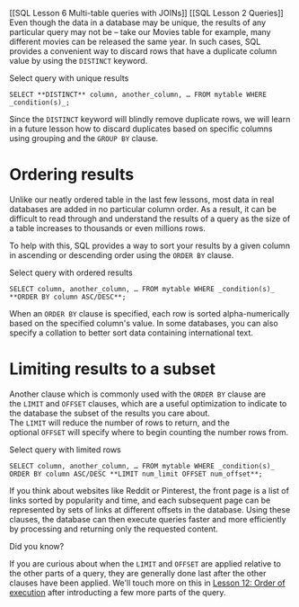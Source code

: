[[SQL Lesson 6 Multi-table queries with JOINs]]
[[SQL Lesson 2 Queries]]
Even though the data in a database may be unique, the results of any particular query may not be – take our Movies table for example, many different movies can be released the same year. In such cases, SQL provides a convenient way to discard rows that have a duplicate column value by using the `DISTINCT` keyword.

Select query with unique results

`SELECT **DISTINCT** column, another_column, … FROM mytable WHERE _condition(s)_;`

Since the `DISTINCT` keyword will blindly remove duplicate rows, we will learn in a future lesson how to discard duplicates based on specific columns using grouping and the `GROUP BY` clause.

# Ordering results

Unlike our neatly ordered table in the last few lessons, most data in real databases are added in no particular column order. As a result, it can be difficult to read through and understand the results of a query as the size of a table increases to thousands or even millions rows.

To help with this, SQL provides a way to sort your results by a given column in ascending or descending order using the `ORDER BY` clause.

Select query with ordered results

`SELECT column, another_column, … FROM mytable WHERE _condition(s)_ **ORDER BY column ASC/DESC**;`

When an `ORDER BY` clause is specified, each row is sorted alpha-numerically based on the specified column's value. In some databases, you can also specify a collation to better sort data containing international text.

# Limiting results to a subset

Another clause which is commonly used with the `ORDER BY` clause are the `LIMIT` and `OFFSET` clauses, which are a useful optimization to indicate to the database the subset of the results you care about.  
The `LIMIT` will reduce the number of rows to return, and the optional `OFFSET` will specify where to begin counting the number rows from.

Select query with limited rows

`SELECT column, another_column, … FROM mytable WHERE _condition(s)_ ORDER BY column ASC/DESC **LIMIT num_limit OFFSET num_offset**;`

If you think about websites like Reddit or Pinterest, the front page is a list of links sorted by popularity and time, and each subsequent page can be represented by sets of links at different offsets in the database. Using these clauses, the database can then execute queries faster and more efficiently by processing and returning only the requested content.

Did you know?

If you are curious about when the `LIMIT` and `OFFSET` are applied relative to the other parts of a query, they are generally done last after the other clauses have been applied. We'll touch more on this in [Lesson 12: Order of execution](https://sqlbolt.com/lesson/select_queries_order_of_execution) after introducting a few more parts of the query.